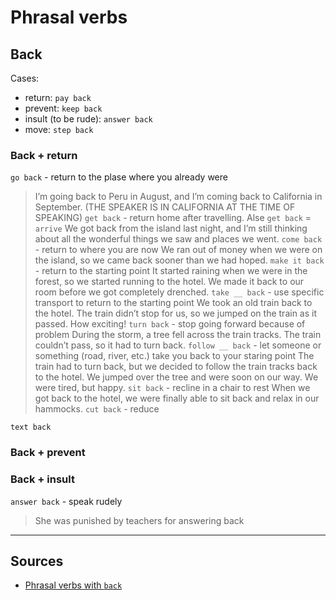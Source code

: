 # Phrasal verbs

## Back
Cases:
- return: `pay back`
- prevent: `keep back`
- insult (to be rude): `answer back`
- move: `step back`

### Back + return
`go back` - return to the plase where you already were
> I’m going back to Peru in August, and I’m coming back to California in September. (THE SPEAKER IS IN CALIFORNIA AT THE TIME OF SPEAKING)
`get back` - return home after travelling. Alse `get back` = `arrive`
> We got back from the island last night, and I’m still thinking about all the wonderful things we saw and places we went.
`come back` - return to where you are now
> We ran out of money when we were on the island, so we came back sooner than we had hoped.
`make it back` - return to the starting point
> It started raining when we were in the forest, so we started running to the hotel. We made it back to our room before we got completely drenched.
`take __ back` - use specific transport to return to the starting point
> We took an old train back to the hotel. The train didn’t stop for us, so we jumped on the train as it passed. How exciting!
`turn back` - stop going forward because of problem
> During the storm, a tree fell across the train tracks. The train couldn’t pass, so it had to turn back.
`follow __ back` - let someone or something (road, river, etc.) take you back to your staring point
> The train had to turn back, but we decided to follow the train tracks back to the hotel. We jumped over the tree and were soon on our way. We were tired, but happy.
`sit back` - recline in a chair to rest
> When we got back to the hotel, we were finally able to sit back and relax in our hammocks.
`cut back` - reduce
> 
`text back`

### Back + prevent


### Back + insult
`answer back` - speak rudely
> She was punished by teachers for answering back


---
## Sources
- [Phrasal verbs with `back`](https://talkintownenglish.com/2020/07/29/8-phrases-with-back-and-how-to-use-them/)